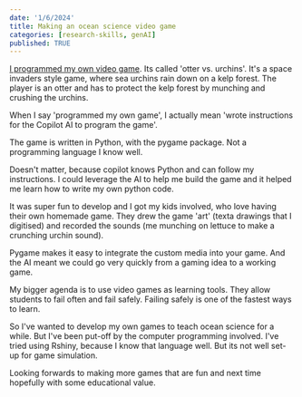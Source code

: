 ```yaml
---
date: '1/6/2024'
title: Making an ocean science video game
categories: [research-skills, genAI]
published: TRUE
---
```


[I programmed my own video game](https://youtube.com/shorts/Kl8R7_2Z7tw?si=lwxGCarj9MiTfF-W). Its called 'otter vs. urchins'. It's a space invaders style game, where sea urchins rain down on a kelp forest. The player is an otter and has to protect the kelp forest by munching and crushing the urchins. 

When I say 'programmed my own game', I actually mean 'wrote instructions for the Copilot AI to program the game'. 

The game is written in Python, with the pygame package. Not a programming language I know well. 

Doesn't matter, because copilot knows Python and can follow my instructions. I could leverage the AI to help me build the game and it helped me learn how to write my own python code. 

It was super fun to develop and I got my kids involved, who love having their own homemade game. They drew the game 'art' (texta drawings that I digitised) and recorded the sounds (me munching on lettuce to make a crunching urchin sound). 

Pygame makes it easy to integrate the custom media into your game. And the AI meant we could go very quickly from a gaming idea to a working game. 

My bigger agenda is to use video games as learning tools. They allow students to fail often and fail safely. Failing safely is one of the fastest ways to learn. 

So I've wanted to develop my own games to teach ocean science for a while. But I've been put-off by the computer programming involved. I've tried using Rshiny, because I know that language well. But its not well set-up for game simulation. 

Looking forwards to making more games that are fun and next time hopefully with some educational value. 



